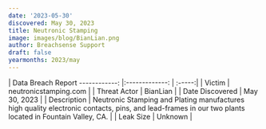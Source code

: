 ```yaml
---
date: '2023-05-30'
discovered: May 30, 2023
title: Neutronic Stamping
image: images/blog/BianLian.png
author: Breachsense Support
draft: false
yearmonths: 2023/may
---
```



| Data Breach Report
------------:     |:-------------:    | :-----:|
| Victim      | neutronicstamping.com      | 
| Threat Actor      | BianLian      | 
| Date Discovered      | May 30, 2023      | 
| Description      | Neutronic Stamping and Plating manufactures high quality electronic contacts, pins, and lead-frames in our two plants located in Fountain Valley, CA.      | 
| Leak Size      | Unknown      | 

